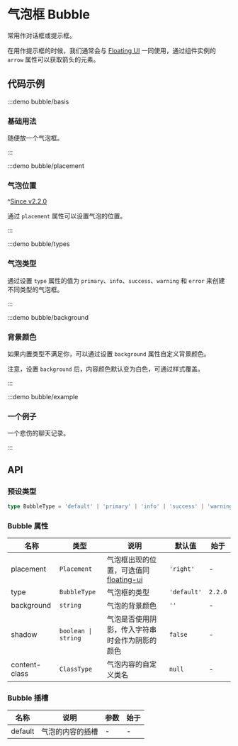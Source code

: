 # 气泡框 Bubble

常用作对话框或提示框。

在用作提示框的时候，我们通常会与 [Floating UI](https://floating-ui.com/) 一同使用，通过组件实例的 `arrow` 属性可以获取箭头的元素。

## 代码示例

:::demo bubble/basis

### 基础用法

随便放一个气泡框。

:::

:::demo bubble/placement

### 气泡位置

^[Since v2.2.0](!s)

通过 `placement` 属性可以设置气泡的位置。

:::

:::demo bubble/types

### 气泡类型

通过设置 `type` 属性的值为 `primary`、`info`、`success`、`warning` 和 `error` 来创建不同类型的气泡框。

:::

:::demo bubble/background

### 背景颜色

如果内置类型不满足你，可以通过设置 `background` 属性自定义背景颜色。

注意，设置 `background` 后，内容颜色默认变为白色，可通过样式覆盖。

:::

:::demo bubble/example

### 一个例子

一个悲伤的聊天记录。

:::

## API

### 预设类型

```ts
type BubbleType = 'default' | 'primary' | 'info' | 'success' | 'warning' | 'error'
```

### Bubble 属性

| 名称          | 类型                | 说明                                                                                             | 默认值      | 始于    |
| ------------- | ------------------- | ------------------------------------------------------------------------------------------------ | ----------- | ------- |
| placement     | `Placement`         | 气泡框出现的位置，可选值同 [floating-ui](https://floating-ui.com/docs/computePosition#placement) | `'right'`   | -       |
| type          | `BubbleType`        | 气泡框的类型                                                                                     | `'default'` | `2.2.0` |
| background    | `string`            | 气泡的背景颜色                                                                                   | `''`        | -       |
| shadow        | `boolean \| string` | 气泡是否使用阴影，传入字符串时会作为阴影的颜色                                                   | `false`     | -       |
| content-class | `ClassType`         | 气泡内容的自定义类名                                                                             | `null`      | -       |

### Bubble 插槽

| 名称    | 说明             | 参数 | 始于 |
| ------- | ---------------- | ---- | ---- |
| default | 气泡的内容的插槽 | -    | -    |
